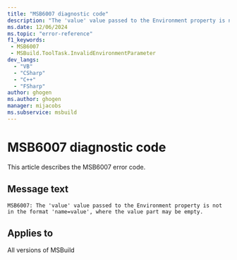 ```yaml
---
title: "MSB6007 diagnostic code"
description: "The 'value' value passed to the Environment property is not in the format 'name=value', where the value part may be empty."
ms.date: 12/06/2024
ms.topic: "error-reference"
f1_keywords:
 - MSB6007
 - MSBuild.ToolTask.InvalidEnvironmentParameter
dev_langs:
  - "VB"
  - "CSharp"
  - "C++"
  - "FSharp"
author: ghogen
ms.author: ghogen
manager: mijacobs
ms.subservice: msbuild
---
```


# MSB6007 diagnostic code

<!-- :::ErrorDefinitionDescription::: -->
<!-- :::editable-content name="introDescription"::: -->
This article describes the MSB6007 error code.
<!-- :::editable-content-end::: -->

## Message text

`MSB6007: The 'value' value passed to the Environment property is not in the format 'name=value', where the value part may be empty.`

<!-- :::editable-content name="postOutputDescription"::: -->
<!--
{StrBegin="MSB6007: "}
-->
<!-- :::editable-content-end::: -->
<!-- :::ErrorDefinitionDescription-end::: -->

## Applies to

All versions of MSBuild

